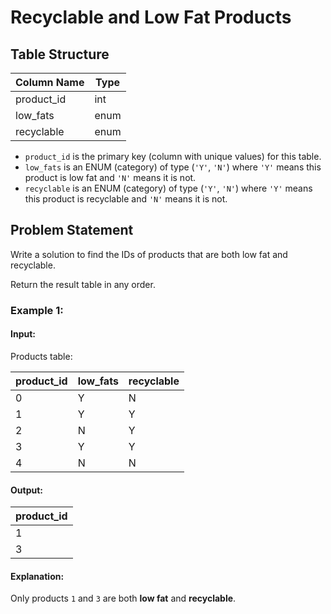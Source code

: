 # Recyclable and Low Fat Products

## Table Structure

| Column Name | Type  |
|-------------|-------|
| product_id  | int   |
| low_fats    | enum  |
| recyclable  | enum  |

- `product_id` is the primary key (column with unique values) for this table.  
- `low_fats` is an ENUM (category) of type (`'Y'`, `'N'`) where `'Y'` means this product is low fat and `'N'` means it is not.  
- `recyclable` is an ENUM (category) of type (`'Y'`, `'N'`) where `'Y'` means this product is recyclable and `'N'` means it is not.  

## Problem Statement  

Write a solution to find the IDs of products that are both low fat and recyclable.  

Return the result table in any order.  

### Example 1:

#### Input:  
Products table:

| product_id | low_fats | recyclable |
|------------|---------|------------|
| 0          | Y       | N          |
| 1          | Y       | Y          |
| 2          | N       | Y          |
| 3          | Y       | Y          |
| 4          | N       | N          |

#### Output:  

| product_id |
|------------|
| 1          |
| 3          |

#### Explanation:  
Only products `1` and `3` are both **low fat** and **recyclable**.
